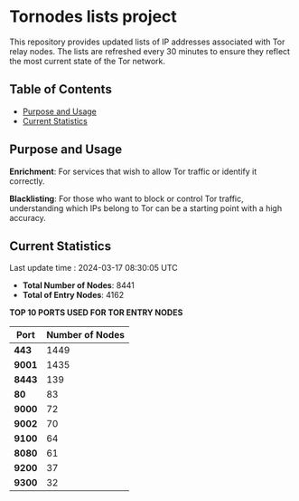 # Tornodes lists project

This repository provides updated lists of IP addresses associated with Tor relay nodes. The lists are refreshed every 30 minutes to ensure they reflect the most current state of the Tor network.

## Table of Contents

- [Purpose and Usage](#purpose-and-usage)
- [Current Statistics](#current-statistics)


## Purpose and Usage

**Enrichment**: For services that wish to allow Tor traffic or identify it correctly.

**Blacklisting**: For those who want to block or control Tor traffic, understanding which IPs belong to Tor can be a starting point with a high accuracy.

## Current Statistics

Last update time : 2024-03-17 08:30:05 UTC

- **Total Number of Nodes**: 8441
- **Total of Entry Nodes**: 4162

**TOP 10 PORTS USED FOR TOR ENTRY NODES**

| **Port** | **Number of Nodes** |
|------|-----------------|
| **443**   | 1449  |
| **9001**   | 1435  |
| **8443**   | 139  |
| **80**   | 83  |
| **9000**   | 72  |
| **9002**   | 70  |
| **9100**   | 64  |
| **8080**   | 61  |
| **9200**   | 37  |
| **9300**   | 32  |

